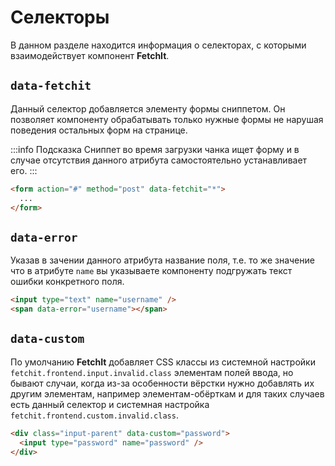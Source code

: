 # Селекторы

В данном разделе находится информация о селекторах, с которыми взаимодействует компонент **FetchIt**.

## `data-fetchit`

Данный селектор добавляется элементу формы сниппетом. Он позволяет компоненту обрабатывать только нужные формы не нарушая поведения остальных форм на странице.

:::info Подсказка
Сниппет во время загрузки чанка ищет форму и в случае отсутствия данного атрибута самостоятельно устанавливает его.
:::

```html
<form action="#" method="post" data-fetchit="*">
  ...
</form>
```

## `data-error`

Указав в зачении данного атрибута название поля, т.е. то же значение что в атрибуте `name` вы указываете компоненту подгружать текст ошибки конкретного поля.

```html
<input type="text" name="username" />
<span data-error="username"></span>
```

## `data-custom`

По умолчанию **FetchIt** добавляет CSS классы из системной настройки `fetchit.frontend.input.invalid.class` элементам полей ввода, но бывают случаи, когда из-за особенности вёрстки нужно добавлять их другим элементам, например элементам-обёрткам и для таких случаев есть данный селектор и системная настройка `fetchit.frontend.custom.invalid.class`.

```html
<div class="input-parent" data-custom="password">
  <input type="password" name="password" />
</div>
```
